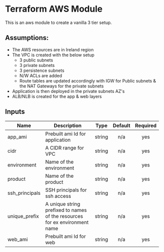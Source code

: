 # Terraform AWS Module

This is an aws module to create a vanilla 3 tier setup. 

## Assumptions:

- The AWS resources are in Ireland region
- The VPC is created with the below setup 
    - 3 public subnets
    - 3 private subnets
    - 3 persistence subnets
    - N/W ACLs are added 
    - Route tables are updated accordingly with IGW for Public subnets & the NAT Gateways for the private subnets 
- Application is then deployed in the private subnets AZ's 
- ALB/NLB is created for the app & web layers

## Inputs

| Name | Description | Type | Default | Required |
|------|-------------|:----:|:-----:|:-----:|
| app\_ami | Prebuilt ami Id for application | string | n/a | yes |
| cidr | A CIDR range for VPC | string | n/a | yes |
| environment | Name of the environment | string | n/a | yes |
| product | Name of the product | string | n/a | yes |
| ssh\_principals | SSH principals for ssh access | string | n/a | yes |
| unique\_prefix | A unique string prefixed to names of the resources for ex environment name | string | n/a | yes |
| web\_ami | Prebuilt ami Id for web | string | n/a | yes |
